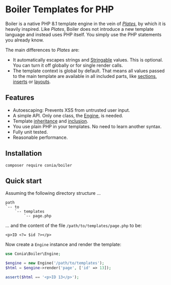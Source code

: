 Boiler Templates for PHP
========================

Boiler is a native PHP 8.1 template engine in the vein of *[Plates](https://platesphp.com/)*,
by which it is heavily inspired. Like *Plates*, Boiler does not introduce a new template 
language and instead uses PHP itself. You simply use the PHP statements you already know.

The main differences to *Plates* are:

* It automatically escapes strings and [Stringable](https://www.php.net/manual/en/class.stringable.php) values. This is optional. You can turn it off globally or for single render calls.
* The template context is global by default. That means all values passed to the main template are 
  available in all included parts, like [sections](sections.md), [inserts](inserts.md) or
  [layouts](layouts.md).

## Features

* Autoescaping: Prevents XSS from untrusted user input.
* A simple API. Only one class, the [Engine](engine.md), is needed.
* Template [inheritance](layouts.md) and [inclusion](inserts.md).
* You use plain PHP in your templates. No need to learn another syntax.
* Fully unit tested.
* Reasonable performance.

## Installation

```shell
composer require conia/boiler
```


## Quick start

Assuming the following directory structure ...

```text
path
`-- to
    `-- templates
        `-- page.php
```

... and the content of the file `/path/to/templates/page.php` to be:
    
    <p>ID <?= $id ?></p>

Now create a `Engine` instance and render the template:

```php
use Conia\Boiler\Engine;

$engine = new Engine('/path/to/templates');
$html = $engine->render('page', ['id' => 13]);

assert($html == '<p>ID 13</p>');
```
